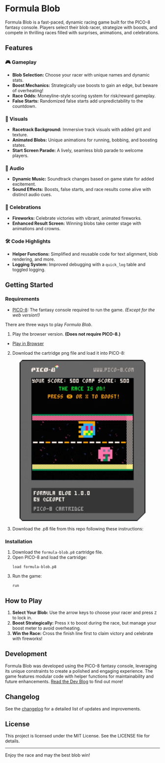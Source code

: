 # Formula Blob

Formula Blob is a fast-paced, dynamic racing game built for the PICO-8 fantasy console. Players select their blob racer, strategize with boosts, and compete in thrilling races filled with surprises, animations, and celebrations.

## Features

### 🎮 Gameplay
- **Blob Selection:** Choose your racer with unique names and dynamic stats.
- **Boost Mechanics:** Strategically use boosts to gain an edge, but beware of overheating!
- **Race Odds:** Moneyline-style scoring system for risk/reward gameplay.
- **False Starts:** Randomized false starts add unpredictability to the countdown.

### 🎨 Visuals
- **Racetrack Background:** Immersive track visuals with added grit and texture.
- **Animated Blobs:** Unique animations for running, bobbing, and boosting states.
- **Start Screen Parade:** A lively, seamless blob parade to welcome players.

### 🎵 Audio
- **Dynamic Music:** Soundtrack changes based on game state for added excitement.
- **Sound Effects:** Boosts, false starts, and race results come alive with distinct audio cues.

### 🎉 Celebrations
- **Fireworks:** Celebrate victories with vibrant, animated fireworks.
- **Enhanced Result Screen:** Winning blobs take center stage with animations and crowns.

### 🛠️ Code Highlights
- **Helper Functions:** Simplified and reusable code for text alignment, blob rendering, and more.
- **Logging System:** Improved debugging with a `quick_log` table and toggled logging.

## Getting Started

### Requirements
- [PICO-8](https://www.lexaloffle.com/pico-8.php): The fantasy console required to run the game. *(Except for the web version!)*

There are three ways to play *Formula Blob*.

1. Play the browser version. **(Does not require PICO-8.)**
- [Play in Browser](https://geopet.github.io/formula-blob/) 

2. Download the cartridge png file and load it into PICO-8:  

<p align="center">
  <img src="images/formula-blob.p8.png" alt="Formula Blob Cart Image" width="410">
</p>

3. Download the .p8 file from this repo following these instructions:

### Installation
1. Download the `formula-blob.p8` cartridge file.
2. Open PICO-8 and load the cartridge:
   ```
   load formula-blob.p8
   ```
3. Run the game:
   ```
   run
   ```

## How to Play
1. **Select Your Blob:** Use the arrow keys to choose your racer and press `Z` to lock in.
2. **Boost Strategically:** Press `X` to boost during the race, but manage your boost meter to avoid overheating.
3. **Win the Race:** Cross the finish line first to claim victory and celebrate with fireworks!

## Development
Formula Blob was developed using the PICO-8 fantasy console, leveraging its unique constraints to create a polished and engaging experience. The game features modular code with helper functions for maintainability and future enhancements. [Read the Dev Blog](https://geopet.github.io/formula-blob/blog) to find out more!

## Changelog
See the [changelog](./changelog.md) for a detailed list of updates and improvements.

## License
This project is licensed under the MIT License. See the LICENSE file for details.

---

Enjoy the race and may the best blob win!
